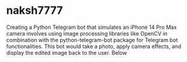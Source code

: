 # naksh7777
Creating a Python Telegram bot that simulates an iPhone 14 Pro Max camera involves using image processing libraries like OpenCV in combination with the python-telegram-bot package for Telegram bot functionalities. This bot would take a photo, apply camera effects, and display the edited image back to the user. Below
